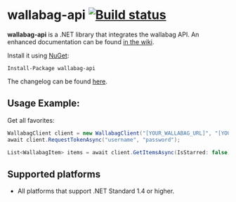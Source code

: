 # wallabag-api [![Build status](https://ci.appveyor.com/api/projects/status/pv4q9vycbbfnswo8?svg=true)](https://ci.appveyor.com/project/jlnostr/wallabag-api)

**wallabag-api** is a .NET library that integrates the wallabag API. An enhanced documentation can be found [in the wiki](https://github.com/jlnostr/wallabag-api/wiki).

Install it using [NuGet](https://www.nuget.org/packages/wallabag.Api):
```
Install-Package wallabag-api
```

The changelog can be found [here](https://github.com/jlnostr/wallabag-api/wiki/Changelog).

## Usage Example:

Get all favorites:

```csharp
WallabagClient client = new WallabagClient("[YOUR_WALLABAG_URL]", "[YOUR_CLIENT_ID]", "[YOUR_CLIENT_SECRET]");
await client.RequestTokenAsync("username", "password");

List<WallabagItem> items = await client.GetItemsAsync(IsStarred: false);
```

## Supported platforms

- All platforms that support .NET Standard 1.4 or higher.
